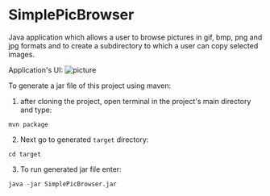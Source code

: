# SimplePicBrowser
Java application which allows a user to browse pictures in gif, bmp, png and jpg formats and to create a subdirectory to which a user can copy selected images.

Application's UI:
![picture](https://sc-cdn.scaleengine.net/i/be9d14a037f9bd389ab191bfd09a858d.png)


To generate a jar file of this project using maven:
  1. after cloning the project, open terminal in the project's main directory and type:

  `mvn package`
  
  2. Next go to generated `target` directory:
  
  `cd target`
  
  3. To run generated jar file enter:
  
  `java -jar SimplePicBrowser.jar`

